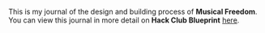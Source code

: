 <!--
  ===================    !!READ THIS NOTICE!!   ====================
  DO NOT edit this file manually. Your changes WILL BE OVERWRITTEN!
  This journal is auto generated and updated by Hack Club Blueprint.
  To edit this file, please edit your journal entries on Blueprint.
  ==================================================================
-->

This is my journal of the design and building process of **Musical Freedom**.  
You can view this journal in more detail on **Hack Club Blueprint** [here](https://blueprint.hackclub.com/projects/86).


